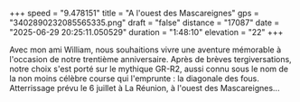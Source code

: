 +++
speed = "9.478151"
title = "A l'ouest des Mascareignes"
gps = "3402890232085565335.png"
draft = "false"
distance = "17087"
date = "2025-06-29 20:25:11.050529"
duration = "1:48:10"
elevation = "22"
+++

Avec mon ami William, nous souhaitions vivre une aventure mémorable à l'occasion de notre trentième anniversaire. Après de brèves tergiversations, notre choix s'est porté sur le mythique GR-R2, aussi connu sous le nom de la non moins célèbre course qui l'emprunte : la diagonale des fous.
Atterrissage prévu le 6 juillet à La Réunion, à l'ouest des Mascareignes...
